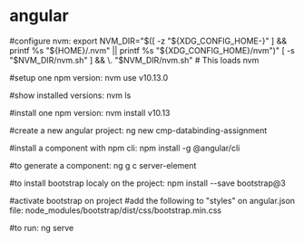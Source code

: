 # angular

#configure nvm:
export NVM_DIR="$([ -z "${XDG_CONFIG_HOME-}" ] && printf %s "${HOME}/.nvm" || printf %s "${XDG_CONFIG_HOME}/nvm")"
[ -s "$NVM_DIR/nvm.sh" ] && \. "$NVM_DIR/nvm.sh" # This loads nvm

#setup one npm version:
nvm use v10.13.0

#show installed versions:
nvm ls

#install one npm version:
nvm install v10.13

#create a new angular project:
ng new cmp-databinding-assignment

#install a component with npm cli:
npm install -g @angular/cli

#to generate a component:
ng g c server-element

#to install bootstrap localy on the project:
npm install --save bootstrap@3

#activate bootstrap on project
#add the following to "styles" on angular.json file: 
node_modules/bootstrap/dist/css/bootstrap.min.css

#to run:
ng serve
